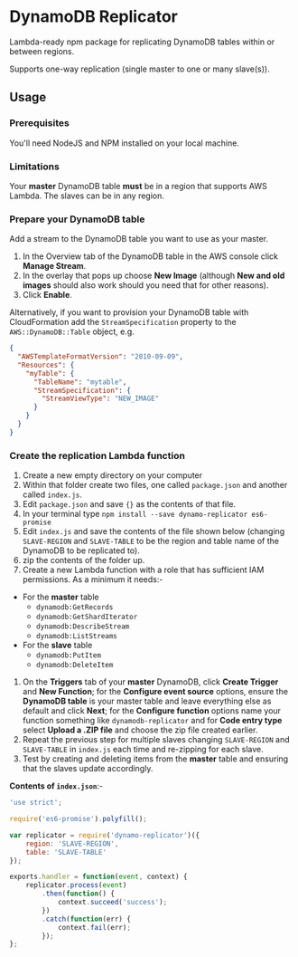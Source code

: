 # DynamoDB Replicator

Lambda-ready npm package for replicating DynamoDB tables within or between regions.

Supports one-way replication (single master to one or many slave(s)).

## Usage

### Prerequisites

You'll need NodeJS and NPM installed on your local machine.

### Limitations

Your **master** DynamoDB table **must** be in a region that supports AWS Lambda.  The slaves can be in any region.

### Prepare your DynamoDB table

Add a stream to the DynamoDB table you want to use as your master.

1. In the Overview tab of the DynamoDB table in the AWS console click **Manage Stream**.
1. In the overlay that pops up choose **New Image** (although **New and old images** should also work should you need that for other reasons).
1. Click **Enable**.

Alternatively, if you want to provision your DynamoDB table with CloudFormation add the `StreamSpecification` property to the `AWS::DynamoDB::Table` object, e.g.

```json
{
  "AWSTemplateFormatVersion": "2010-09-09",
  "Resources": {
    "myTable": {
      "TableName": "mytable",
      "StreamSpecification": {
        "StreamViewType": "NEW_IMAGE"
      }
    }
  }
}
```

### Create the replication Lambda function

1. Create a new empty directory on your computer
1. Within that folder create two files, one called `package.json` and another called `index.js`.
1. Edit `package.json` and save `{}` as the contents of that file.
1. In your terminal type `npm install --save dynamo-replicator es6-promise`
1. Edit `index.js` and save the contents of the file shown below (changing `SLAVE-REGION` and `SLAVE-TABLE` to be the region and table name of the DynamoDB to be replicated to).
1. zip the contents of the folder up.
1. Create a new Lambda function with a role that has sufficient IAM permissions.  As a minimum it needs:-
  - For the **master** table
    - `dynamodb:GetRecords`
    - `dynamodb:GetShardIterator`
    - `dynamodb:DescribeStream`
    - `dynamodb:ListStreams`
  - For the **slave** table
    - `dynamodb:PutItem`
    - `dynamodb:DeleteItem`
1. On the **Triggers** tab of your **master** DynamoDB, click **Create Trigger** and **New Function**; for the **Configure event source** options, ensure the **DynamoDB table** is your master table and leave everything else as default and click **Next**; for the **Configure function** options name your function something like `dynamodb-replicator` and for **Code entry type** select **Upload a .ZIP file** and choose the zip file created earlier.
1. Repeat the previous step for multiple slaves changing `SLAVE-REGION` and `SLAVE-TABLE` in `index.js` each time and re-zipping for each slave.
1. Test by creating and deleting items from the **master** table and ensuring that the slaves update accordingly.

**Contents of `index.json`**:-
```js
'use strict';

require('es6-promise').polyfill();

var replicator = require('dynamo-replicator')({
	region: 'SLAVE-REGION',
	table: 'SLAVE-TABLE'
});

exports.handler = function(event, context) {
	replicator.process(event)
		.then(function() {
			context.succeed('success');
		})
		.catch(function(err) {
			context.fail(err);
		});
};
```
